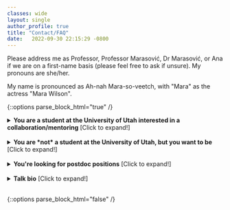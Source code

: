 ```yaml
---
classes: wide
layout: single
author_profile: true
title: "Contact/FAQ" 
date:   2022-09-30 22:15:29 -0800
---
```


Please address me as Professor, Professor Marasović, Dr Marasović, or Ana if we are on a first-name basis (please feel free to ask if unsure). My pronouns are she/her. 

My name is pronounced as Ah-nah Mara-so-veetch, with "Mara" as the actress "Mara Wilson".

{::options parse_block_html="true" /}

<details><summary markdown="span"><b>You are a student at the University of Utah interested in a collaboration/mentoring</b> [Click to expand!]</summary>

<details>
<summary markdown="span" style="color:orange"><b>Please send me an email first with the following information:</b> [Click to expand!]</summary>

1. What's your educational status? [undergrad, masters, PhD, other + which semester/year] **Note that I’m not taking MS students in the first semester of their masters.**
2. Which research questions or problems interests you,  
3. What do you hope to get out of this collaboration,  
4. Mention are you proficient in python,  
5. Mention are you familiar with pytorch [and if yes, links to your github repos are appreciated], 
6. If you TA'ed, for which courses/professor, and if you didn't please make a note of that, 
7. If you worked with a SoC faculty, please mention them, and if you didn't please make a note of that,  
8. Which courses from the following list have already completed and **with which grade**: 

    * CS 5966/6966 – Local Explanations for Deep Learning Models                       
    * CS 6350 – Machine Learning                        
    * CS 6353 – Deep Learning                       
    * CS 6340 – Natural Language Processing
    * CS 6390 – Information Extraction from Text
    * CS 6355 – Structured Prediction                       
    * CS 6540 – Human-Computer Interaction                       
    * CS 6320 – Computer Vision                       
    * CS 6140 – Data Mining 

    Please let me know if you are you taking some of them at the moment. Feel free to also note other courses that you find relevant, including courses taught outside the College of Engineering (e.g., in math, linguistics, philosophy, psychology).
</details> 
<br/>

<details>
<summary markdown="span" style="color:orange"><b>You are a BS/MS student. Am I going to pay you?</b> [Click to expand!]</summary>              

The first semester working together would be an unpaid/independent study. If things are going well and there is continued mutual interest in working together, I’m open to helping you with the [UROP proposal](https://our.utah.edu/research-scholarship-opportunities/urop/) if you’re a BS student or taking you as an RA if you’re a MS student. **This is not guaranteed!** Only after working together we can have a conversation about it, especially for RA-ships that are subject to my current funding abilities.  

</details> 
<br/>



</details>                           
<br/>


<details>
<summary markdown="span"><b>You are *not* a student at the University of Utah, but you want to be</b> [Click to expand!]</summary>              


If you're interested in doing a PhD in the School of Computing, *please apply*. We will carefully consider every application. More information about the application process can be found [here](https://www.cs.utah.edu/graduate/admissions/).

While I'm honored to be considered as anyone's advisor, as most professors I don't have bandwidth to answer every email that inform me about achivements and interest to work with me. In _very rare cases_, when an email is specific and demonstrates that the writer genuinely engaged with my work, I might respond. If I haven't responded to you, not only that sending more emails won't help, it actually overwhelms me, and I'd really appreciate if you don't do that. 

<details>
<summary markdown="span" style="color:orange"><b>Note on the Statement of Purpose</b> [Click to expand!]</summary>              


Through the years I noticed that many students believe they should focus on maximizing the number of publications to improve their PhD application. While demonstrating _research_ experience and skills is indeed _very_ important, this comes in different flavors. Publishing is one. Others include good scientific writing, developed research taste, knowledge of currently most prominent approaches in the area of interest and the gaps that need to be filled in to make short- and long-term progress, ideas of how to address these gaps, etc. Just as publishing, these are acquired skills that we do _not_ expect that you already _fully mastered_ when applying for PhD. That's what a PhD is for. 🙂 Your statement is your chance to demonstrate to a potential advisor, who doesn't know you yet, that you are capable and excited to further develop these skills. I hope you can infer now how even research projects and activities that did not result in a publication can be useful in your statement. I linked some resources for how to improve these skills [here](https://www.anamarasovic.com/mentoring/), and you can find examples of great statements [here](https://cs-sop.org/). 

</details> 
<br/>
</details>                  
<br/>


<details>
<summary markdown="span"><b>You're looking for postdoc positions</b> [Click to expand!]</summary>              


I'm not hiring postdocs yet. 


</details> 
<br/>

<details><summary markdown="span"><b>Talk bio</b> [Click to expand!]</summary>
Ana Marasović is an Assistant Professor in the School of Computing at the University of Utah. Her primary research interests are at the confluence of NLP, explainable AI, and multimodality. She aims to rigorously validate AI technologies and make human interaction with AI more intuitive. She was a Young Investigator at the Allen Institute for AI from 2019–2022. During that time, she also had a courtesy appointment in the Paul G. Allen School of Computer Science & Engineering at the University of Washington. She obtained her PhD in 2019 from Heidelberg University.  
</details>
<br/>

{::options parse_block_html="false" /}              
